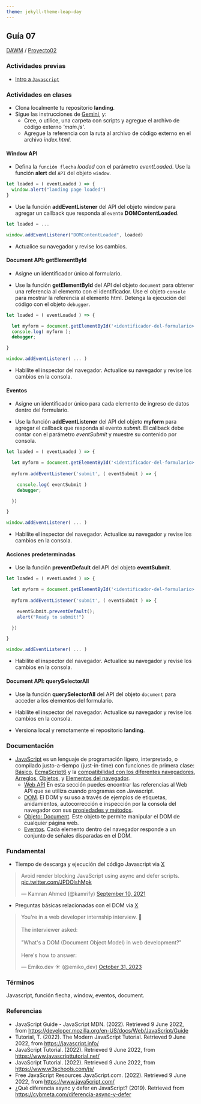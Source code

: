 ```yaml
---
theme: jekyll-theme-leap-day
---
```


## Guía 07

[DAWM](/DAWM/) / [Proyecto02](/DAWM/proyectos/2024/proyecto02)

### Actividades previas

* [Intro a `Javascript`](/DAWM/enclases/javascript)

### Actividades en clases

* Clona localmente tu repositorio **landing**.
* Sigue las instrucciones de [Gemini](gemini/guia07-gemini01.pdf), y:
  - Cree, o utilice, una carpeta con scripts y agregue el archivo de código externo _'main.js'_.
  - Agregue la referencia con la ruta al archivo de código externo en el archivo _index.html_.

#### Window API

* Defina la `función flecha` _loaded_ con el parámetro _eventLoaded_. Use la función **alert** del `API` del objeto `window`.

```typescript
let loaded = ( eventLoaded ) => {
  window.alert("landing page loaded")
}
```

* Use la función **addEventListener** del API del objeto window para agregar un callback que responda al `evento` **DOMContentLoaded**.  

```typescript
let loaded = ...

window.addEventListener("DOMContentLoaded", loaded)
```

* Actualice su navegador y revise los cambios.

#### Document API: getElementById

* Asigne un identificador único al formulario.

* Use la función **getElementById** del API del objeto `document` para obtener una referencia al elemento con el identificador. Use el objeto `console` para mostrar la referencia al elemento html. Detenga la ejecución del código con el objeto `debugger`.

```typescript
let loaded = ( eventLoaded ) => {

  let myform = document.getElementById('<identificador-del-formulario>');
  console.log( myform );
  debugger;

}

window.addEventListener( ... ) 
```

* Habilite el inspector del navegador. Actualice su navegador y revise los cambios en la consola.

#### Eventos

* Asigne un identificador único para cada elemento de ingreso de datos dentro del formulario.

* Use la función **addEventListener** del API del objeto **myform** para agregar el callback que responda al evento _submit_. El callback debe contar con el parámetro _eventSubmit_ y muestre su contenido por consola. 

```typescript
let loaded = ( eventLoaded ) => {

  let myform = document.getElementById('<identificador-del-formulario>');
  
  myform.addEventListener('submit', ( eventSubmit ) => {

    console.log( eventSubmit )
    debugger;

  })

}

window.addEventListener( ... ) 
```

* Habilite el inspector del navegador. Actualice su navegador y revise los cambios en la consola.

#### Acciones predeterminadas

* Use la función **preventDefault** del API del objeto **eventSubmit**. 

```typescript
let loaded = ( eventLoaded ) => {

  let myform = document.getElementById('<identificador-del-formulario>');
  
  myform.addEventListener('submit', ( eventSubmit ) => {

    eventSubmit.preventDefault();
    alert("Ready to submit!")

  })

}

window.addEventListener( ... ) 
```

* Habilite el inspector del navegador. Actualice su navegador y revise los cambios en la consola.

#### Document API: querySelectorAll

* Use la función **querySelectorAll** del API del objeto `document` para acceder a los elementos del formulario.

* Habilite el inspector del navegador. Actualice su navegador y revise los cambios en la consola.

* Versiona local y remotamente el repositorio **landing**.

### Documentación

* [JavaScript](https://developer.mozilla.org/es/docs/Web/JavaScript)  es un lenguaje de programación ligero, interpretado, o compilado justo-a-tiempo (just-in-time) con funciones de primera clase: [Básico](https://developer.mozilla.org/es/docs/Learn/Getting_started_with_the_web/JavaScript_basics), [EcmaScript6](http://es6-features.org/#) y la [compatibilidad con los diferentes navegadores](http://kangax.github.io/compat-table/es6/), [Arreglos](https://developer.mozilla.org/es/docs/Web/JavaScript/Referencia/Objetos_globales/Array), [Objetos](https://developer.mozilla.org/es/docs/Web/JavaScript/Guide/Trabajando_con_objectos), y [Elementos del navegador](https://javascript.info/browser-environment).
  - [Web API](https://developer.mozilla.org/es/docs/Web/API) En esta sección puedes encontrar las referencias al Web API que se utiliza cuando programas con Javascript.
  - [DOM](https://javascript.info/dom-nodes). El DOM y su uso a través de ejemplos de etiquetas, anidamientos, autocorrección e inspección por la consola del navegador con sus [propiedades y métodos](https://developer.mozilla.org/es/docs/Web/API/Document).
  - [Objeto: Document](https://javascript.info/dom-navigation). Este objeto te permite manipular el DOM de cualquier página web.
  - [Eventos](https://javascript.info/events). Cada elemento dentro del navegador responde a un conjunto de señales disparadas en el DOM.

### Fundamental

* Tiempo de descarga y ejecución del código Javascript via [X](https://twitter.com/kamrify/status/1436392322451841026)

<blockquote class="twitter-tweet"><p lang="en" dir="ltr">Avoid render blocking JavaScript using async and defer scripts. <a href="https://t.co/JPDOlshMpk">pic.twitter.com/JPDOlshMpk</a></p>&mdash; Kamran Ahmed (@kamrify) <a href="https://twitter.com/kamrify/status/1436392322451841026?ref_src=twsrc%5Etfw">September 10, 2021</a></blockquote> <script async src="https://platform.twitter.com/widgets.js" charset="utf-8"></script>

* Preguntas básicas relacionadas con el DOM via [X](https://x.com/emiko_dev/status/1719339017051738188)

<blockquote class="twitter-tweet"><p lang="en" dir="ltr">You&#39;re in a web developer internship interview. 💼<br><br>The interviewer asked:<br><br>&quot;What&#39;s a DOM (Document Object Model) in web development?&quot;<br><br>Here&#39;s how to answer:</p>&mdash; Emiko.dev ☀️ (@emiko_dev) <a href="https://twitter.com/emiko_dev/status/1719339017051738188?ref_src=twsrc%5Etfw">October 31, 2023</a></blockquote> <script async src="https://platform.twitter.com/widgets.js" charset="utf-8"></script>

### Términos

Javascript, función flecha, window, eventos, document.

### Referencias

* JavaScript Guide - JavaScript MDN. (2022). Retrieved 9 June 2022, from https://developer.mozilla.org/en-US/docs/Web/JavaScript/Guide
* Tutorial, T. (2022). The Modern JavaScript Tutorial. Retrieved 9 June 2022, from https://javascript.info/ 
* JavaScript Tutorial. (2022). Retrieved 9 June 2022, from https://www.javascripttutorial.net/
* JavaScript Tutorial. (2022). Retrieved 9 June 2022, from https://www.w3schools.com/js/
* Free JavaScript Resources Java5cript.com. (2022). Retrieved 9 June 2022, from https://www.java5cript.com/
* ¿Qué diferencia async y defer en JavaScript? (2019). Retrieved from https://cybmeta.com/diferencia-async-y-defer